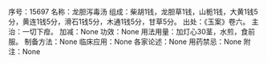 序号：15697
名称：龙胆泻毒汤
组成：柴胡1钱，龙胆草1钱，山栀1钱，大黄1钱5分，黄连1钱5分，滑石1钱5分，木通1钱5分，甘草5分。
出处：《玉案》卷六。
主治：一切下疳。
加减：None
功效：None
用法用量：加灯心30茎，水煎，食前服。
制备方法：None
临床应用：None
各家论述：None
用药禁忌：None
附注：None
